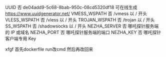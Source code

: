 UUID	否	de04add9-5c68-8bab-950c-08cd5320df18	可在线生成 https://www.uuidgenerator.net/
VMESS_WSPATH	否	/vmess	以 / 开头
VLESS_WSPATH	否	/vless	以 / 开头
TROJAN_WSPATH	否	/trojan	以 / 开头
SS_WSPATH	否	/shadowsocks	以 / 开头
NEZHA_SERVER	否		哪吒探针服务端的 IP 或域名
NEZHA_PORT	否		哪吒探针服务端的端口
NEZHA_KEY	否		哪吒探针客户端专用 Key

xfgf
首先dockerfile run改cmd  然后再改回来
